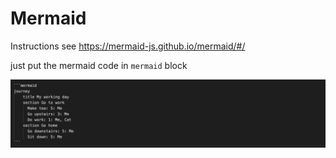 # Mermaid

Instructions see https://mermaid-js.github.io/mermaid/#/

just put the mermaid code in `mermaid` block

![](img/mermaid.png)
